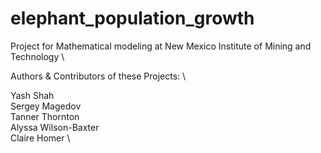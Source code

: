 # elephant_population_growth
Project for Mathematical modeling at New Mexico Institute of Mining and Technology \

Authors & Contributors of these Projects: \

Yash Shah \
Sergey Magedov \
Tanner Thornton \
Alyssa Wilson-Baxter \
Claire Homer \

